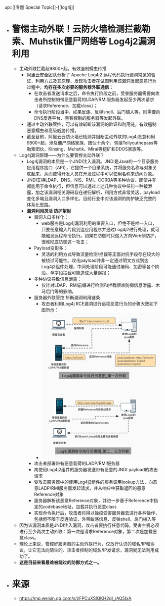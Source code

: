 up::[[专题 Special Topic]]-[[log4j]]
- # 警惕主动外联！云防火墙检测拦截勒索、Muhstik僵尸网络等 Log4j2漏洞利用
	- 主动外联拦截超9800+起，有效遏制蠕虫传播
		- 阿里云安全团队分析了 Apache Log4j2 远程代码执行漏洞常见的验证、利用方式及其原理，发现攻击者在试图利用该漏洞发起恶意行为过程中，**均存在多次必要的服务器外联通信：**
			- 在攻击者发送请求之后，命令执行阶段之前，受害服务器需要向攻击者所控制的带恶意载荷的LDAP/RMI服务器发起至少两次请求（请求Reference、加载class）；
			- 命令执行阶段当中，如果反连、反弹shell、后门植入等，则需要向DNS反连平台、黑客控制的服务器等发起外联。
		- 通过主动外联管控，可以有效斩断该漏洞的验证和利用链，有效遏制恶意蠕虫和高级威胁传播。
		- 截至目前，阿里云云防火墙已检测并阻断主动外联的Log4j恶意利用9800+起，涉及僵尸网络家族、团伙十余个，包括Tellyouthepass等勒索团伙，Kinsing、Muhstik、Mirai等挖矿和DDOS家族等。
	- Log4j漏洞原理——为什么要管控主动外联？
		- Log4j漏洞的本质是一个JNDI注入漏洞。JNDI是Java的一个目录服务应用程序接口（API），它提供一个目录系统，并将服务名称与对象关联起来，从而使得开发人员在开发过程中可以使用名称来访问对象。
		- JNDI支持LDAP、DNS、NIS、RMI、CORBA等多种协议，即使并非都能用于命令执行，但信息可以通过上述几种协议中任何一种被泄露，加之该漏洞相关源码存在递归解析，利用方式非常灵活，payload变化多端且漏洞入口多样化，目前行业中对该漏洞的防护缺乏完整的体系化思路。
		- **漏洞利用灵活 防护掣肘**
			- 漏洞入口多样化：
				- web服务是Log4j漏洞利用的重要入口，但绝不是唯一入口，只要任意输入片段到达应用程序并通过Log4j2进行处理，就可能触发远程命令执行。如果在防御时只做入方向Web侧防护，很难彻底防御这一攻击；
			- Payload变形多：
				- 灵活的利用方式导致流量检测/拦截等正面对抗手段存在较大的被绕过可能性。攻击payload并非一定通过明文方式到达Log4j2组件处理，中间处理阶段可能通过编码、加密等各个阶段，单字段拦截可能造成大量误报；
			- 多种协议导致信息泄露：
				- 仅针对LDAP、RMI前缀进行检测和拦截很难防御信息泄露、木马后门等的影响。
			- 服务器外联管控 斩断漏洞利用链条
				- 攻击者利用Log4j RCE漏洞进行远程恶意行为的步骤大致如下图所示：
				- <img src="/assets/Pasted image 20221104171146.png">
			- 攻击者部署带有恶意载荷的LADP/RMI服务器
			- 向使用Log4j2组件的服务器发送带有恶意的JNDI payload的攻击请求
			- 受攻击服务器中的使用Log4j2组件的服务调用lookup方法，向恶意LADP/RMI服务器发起请求，并从响应中获取返回的恶意Reference对象
			- 服务器解析该恶意Reference对象，并进一步基于Reference中指定的codebase地址，加载并执行恶意class
			- 实现命令执行后，攻击者将得以操控受害服务器去进行各种操作，包括但不限于反连验证、外带敏感信息、反弹shell、后门植入等
	- 因为该漏洞本质是JNDI注入漏洞，攻击者要执行任意代码，受害主机必须进行至少两次主动外联：第一次是请求Reference对象，第二次是加载恶意class。
	- 理论上来说，管控好服务器的主动外联行为，仅放行认识的域名/IP和协议，让它无法向陌生的、攻击者控制的域名/IP发请求，漏洞就无法利用成功了。
	- **这是目前来看最难被绕过的防御方式之一。**
- # 来源
	- https://mp.weixin.qq.com/s/zFPCuXSlQKH2gI_jAQ5IxA